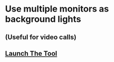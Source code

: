 # Use multiple monitors as background lights
## (Useful for video calls)

## [Launch The Tool](https://tomcumming.github.io/monitor-lighting/)

